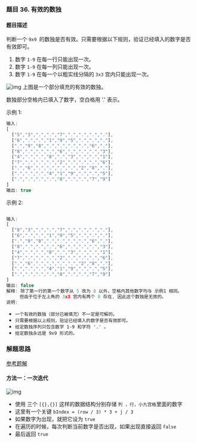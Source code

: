 ### 题目 36. 有效的数独
#### 题目描述
判断一个 `9x9 `的数独是否有效。只需要根据以下规则，验证已经填入的数字是否有效即可。

1. 数字 `1-9` 在每一行只能出现一次。
2. 数字 `1-9` 在每一列只能出现一次。
3. 数字 `1-9` 在每一个以粗实线分隔的 `3x3` 宫内只能出现一次。

![img](./36-1.png)
上图是一个部分填充的有效的数独。

数独部分空格内已填入了数字，空白格用 '.' 表示。

示例 1:
```js
输入:
[
  ["5","3",".",".","7",".",".",".","."],
  ["6",".",".","1","9","5",".",".","."],
  [".","9","8",".",".",".",".","6","."],
  ["8",".",".",".","6",".",".",".","3"],
  ["4",".",".","8",".","3",".",".","1"],
  ["7",".",".",".","2",".",".",".","6"],
  [".","6",".",".",".",".","2","8","."],
  [".",".",".","4","1","9",".",".","5"],
  [".",".",".",".","8",".",".","7","9"]
]
输出: true
```
示例 2:
```js

输入:
[
  ["8","3",".",".","7",".",".",".","."],
  ["6",".",".","1","9","5",".",".","."],
  [".","9","8",".",".",".",".","6","."],
  ["8",".",".",".","6",".",".",".","3"],
  ["4",".",".","8",".","3",".",".","1"],
  ["7",".",".",".","2",".",".",".","6"],
  [".","6",".",".",".",".","2","8","."],
  [".",".",".","4","1","9",".",".","5"],
  [".",".",".",".","8",".",".","7","9"]
]
输出: false
解释: 除了第一行的第一个数字从 5 改为 8 以外，空格内其他数字均与 示例1 相同。
     但由于位于左上角的 3x3 宫内有两个 8 存在, 因此这个数独是无效的。
说明:
```

- `一个有效的数独（部分已被填充）不一定是可解的。`
- `只需要根据以上规则，验证已经填入的数字是否有效即可。`
- `给定数独序列只包含数字 1-9 和字符 '.' 。`
- `给定数独永远是 9x9 形式的。`

### 解题思路
[参考题解](https://leetcode-cn.com/problems/valid-sudoku/solution/you-xiao-de-shu-du-by-leetcode/)
#### 方法一：一次迭代

![img](./36-2.png)


- 使用 三个 `[{},{}]` 这样的数据结构分别存储 `列 ，行，小九宫格`里面的数字
- 这里有一个关键 `bIndex = (row / 3) * 3 + j / 3`
- 如果数字为出现，就把它设为 `true`
- 在遍历的时候，每次判断当前数字是否出现，如果出现直接返回 `false`
- 最后返回 `true`
  